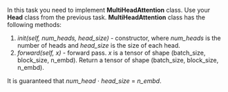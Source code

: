 In this task you need to implement **MultiHeadAttention** class. Use your **Head** class from the previous task. 
**MultiHeadAttention** class has
the following methods:

1) *init(self, num_heads, head_size)* - constructor, where *num_heads* is the number of heads and *head_size* is the
   size of each head.
2) *forward(self, x)* - forward pass. *x* is a tensor of shape (batch_size, block_size, n_embd). Return a tensor of
   shape (batch_size, block_size, n_embd).

It is guaranteed that *num_head* $\cdot$ *head_size* = *n_embd*.
